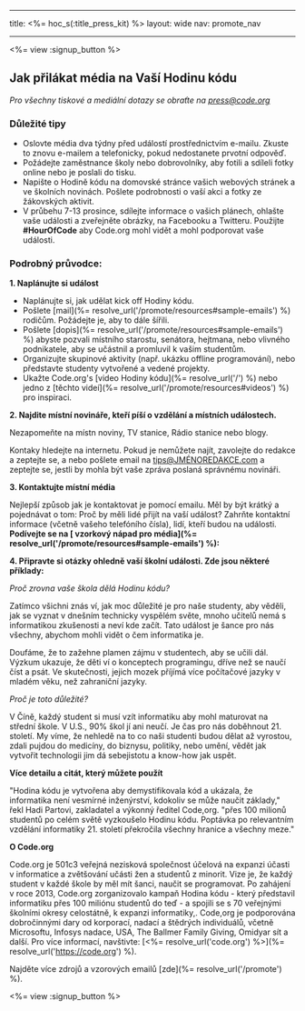 * * *

title: <%= hoc_s(:title_press_kit) %> layout: wide nav: promote_nav

* * *

<%= view :signup_button %>

## Jak přilákat média na Vaší Hodinu kódu

*Pro všechny tiskové a mediální dotazy se obraťte na <press@code.org>*

### Důležité tipy

  * Oslovte média dva týdny před událostí prostřednictvím e-mailu. Zkuste to znovu e-mailem a telefonicky, pokud nedostanete prvotní odpověď.
  * Požádejte zaměstnance školy nebo dobrovolníky, aby fotili a sdíleli fotky online nebo je poslali do tisku.
  * Napište o Hodině kódu na domovské stránce vašich webových stránek a ve školních novinách. Pošlete podrobnosti o vaší akci a fotky ze žákovských aktivit.
  * V průbehu 7-13 prosince, sdílejte informace o vašich plánech, ohlašte vaše události a zveřejněte obrázky, na Facebooku a Twitteru. Použijte **#HourOfCode** aby Code.org mohl vidět a mohl podporovat vaše události.

### Podrobný průvodce:

**1. Naplánujte si událost**

  * Naplánujte si, jak udělat kick off Hodiny kódu.
  * Pošlete [mail](%= resolve_url('/promote/resources#sample-emails') %) rodičům. Požádejte je, aby to dále šířili.
  * Pošlete [dopis](%= resolve_url('/promote/resources#sample-emails') %) abyste pozvali místního starostu, senátora, hejtmana, nebo vlivného podnikatele, aby se učástnil a promluvil k vašim studentům.
  * Organizujte skupinové aktivity (např. ukázku offline programování), nebo představte studenty vytvořené a vedené projekty.
  * Ukažte Code.org's [video Hodiny kódu](%= resolve_url('/') %) nebo jedno z [těchto videí](%= resolve_url('/promote/resources#videos') %) pro inspiraci.

**2. Najdite místní novináře, kteří píší o vzdělání a místních událostech.**

Nezapomeňte na místn noviny, TV stanice, Rádio stanice nebo blogy.

Kontaky hledejte na internetu. Pokud je nemůžete najít, zavolejte do redakce a zeptejte se, a nebo pošlete email na tips@JMÉNOREDAKCE.com a zeptejte se, jestli by mohla být vaše zpráva poslaná správnému novináři.

**3. Kontaktujte místní média**

Nejlepší způsob jak je kontaktovat je pomocí emailu. Měl by být krátký a pojednávat o tom: Proč by měli lidé přijít na vaší událost? Zahrňte kontaktní informace (včetně vašeho telefóního čísla), lidí, kteří budou na události. **Podívejte se na [ vzorkový nápad pro média](%= resolve_url('/promote/resources#sample-emails') %):**

**4. Připravte si otázky ohledně vaší školní události. Zde jsou některé příklady:**

*Proč zrovna vaše škola dělá Hodinu kódu?*

Zatímco všichni znás ví, jak moc důležité je pro naše studenty, aby věděli, jak se vyznat v dnešním technicky vyspělém světe, mnoho učitelů nemá s informatikou zkušenosti a neví kde začít. Tato událost je šance pro nás všechny, abychom mohli vidět o čem informatika je.

Doufáme, že to zažehne plamen zájmu v studentech, aby se učili dál. Výzkum ukazuje, že děti ví o konceptech programingu, dříve než se naučí číst a psát. Ve skutečnosti, jejich mozek příjímá více počítačové jazyky v mladém věku, než zahraniční jazyky.

*Proč je toto důležité?*

V Číně, každý student si musí vzít informatiku aby mohl maturovat na střední škole. V U.S., 90% škol jí ani neučí. Je čas pro nás doběhnout 21. století. My víme, že nehledě na to co naši studenti budou dělat až vyrostou, zdali pujdou do medicíny, do biznysu, politiky, nebo umění, vědět jak vytvořit technologii jim dá sebejistotu a know-how jak uspět.

**Více detailu a citát, který můžete použít**

"Hodina kódu je vytvořena aby demystifikovala kód a ukázala, že informatika není vesmírné inženýrství, kdokoliv se může naučit základy," řekl Hadi Partovi, zakladatel a výkonný ředitel Code,org. "přes 100 milionů studentů po celém světě vyzkoušelo Hodinu kódu. Poptávka po relevantním vzdělání informatiky 21. století překročila všechny hranice a všechny meze."

**O Code.org**

Code.org je 501c3 veřejná nezisková společnost účelová na expanzi účasti v informatice a zvětšování učásti žen a studentů z minorit. Vize je, že každý student v každé škole by měl mít šanci, naučit se programovat. Po zahájení v roce 2013, Code.org zorganizovalo kampaň Hodina kódu - který představil informatiku přes 100 miliónu studentů do teď - a spojili se s 70 veřejnými školními okresy celostátně, k expanzi informatiky,. Code,org je podporována dobročinnými dary od korporací, nadací a štědrých individuálů, včetně Microsoftu, Infosys nadace, USA, The Ballmer Family Giving, Omidyar sít a další. Pro více informací, navštivte: [<%= resolve_url('code.org') %>](%= resolve_url('https://code.org') %).

  
Najděte více zdrojů a vzorových emailů [zde](%= resolve_url('/promote') %).

<%= view :signup_button %>